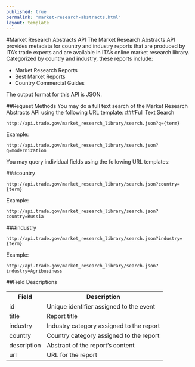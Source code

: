 ```yaml
---
published: true
permalink: "market-research-abstracts.html"
layout: template
---
```


#Market Research Abstracts API
The Market Research Abstracts API provides metadata for country and industry reports that are produced by ITA’s trade experts and are available in ITA’s online market research library.  Categorized by country and industry, these reports include:

* Market Research Reports
* Best Market Reports
* Country Commercial Guides

The output format for this API is JSON.

##Request Methods
You may do a full text search of the Market Research Abstracts API using the following URL template:
###Full Text Search

    http://api.trade.gov/market_research_library/search.json?q={term}

Example:

    http://api.trade.gov/market_research_library/search.json?q=modernization

You may query individual fields using the following URL templates:

###country

    http://api.trade.gov/market_research_library/search.json?country={term}

Example:

    http://api.trade.gov/market_research_library/search.json?country=Russia

###industry

    http://api.trade.gov/market_research_library/search.json?industry={term}

Example:

    http://api.trade.gov/market_research_library/search.json?industry=Agribusiness

##Field Descriptions
<table border="0">
<tr>
<th>Field</th>
<th>Description</th>
</tr>
<tr>
<td>id</td>
<td>Unique identifier assigned to the event</td>
</tr>
<tr>
<td>title</td>
<td>Report title</td>
</tr>
<tr>
<td>industry</td>
<td>Industry category assigned to the report</td>
</tr>
<tr>
<td>country</td>
<td>Country category assigned to the report</td>
</tr>
<tr>
<td>description</td>
<td>Abstract of the report’s content</td>
</tr>
<tr>
<td>url</td>
<td>URL for the report</td>
</tr>
</table>